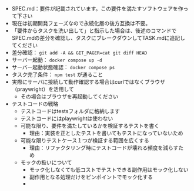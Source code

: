 * SPEC.md：要件が記載されています。この要件を満たすソフトウェアを作って下さい
* 現在は初期開発フェーズなので永続化層の後方互換は不要。
* 「要件からタスクを洗い出して」と指示した場合は、後述のコマンドでSPEC.mdの差分を確認し、タスクにブレークダウンしてTASK.mdに追記してください
* 差分確認： `git add -A && GIT_PAGER=cat git diff HEAD`
* サーバー起動： `docker compose up -d`
* サーバー起動状態確認： `docker compose ps`
* タスク完了条件： `npm test` が通ること
* 実際にサーバに接続して動作確認する場合はcurlではなくブラウザ（praywright）を活用して
    * その場合はブラウザを再起動してください
* テストコードの戦略
    * テストコードはtestsフォルダに格納します
    * テストコードにはplaywrightは使わない
    * 可能な限り、要件を満たしているかを検証するテストを書く
        * 理由：実装を正としたテストを書いてもテストになっていないため
    * 可能な限りテストケース１つが検証する範囲を広くする
        * 理由：リファクタリング時にテストコードが壊れる頻度を減らすため
    * モックの扱いについて
        * モック化しなくても低コストでテストできる副作用はモック化しない
        * 副作用となる処理だけをピンポイントでモック化する
        * 